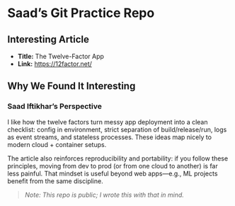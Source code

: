 # Saad’s Git Practice Repo

## Interesting Article
- **Title:** The Twelve-Factor App
- **Link:** https://12factor.net/

## Why We Found It Interesting
### Saad Iftikhar’s Perspective
I like how the twelve factors turn messy app deployment into a clean checklist: config in environment, strict separation of build/release/run, logs as event streams, and stateless processes. These ideas map nicely to modern cloud + container setups.

The article also reinforces reproducibility and portability: if you follow these principles, moving from dev to prod (or from one cloud to another) is far less painful. That mindset is useful beyond web apps—e.g., ML projects benefit from the same discipline.

> _Note: This repo is public; I wrote this with that in mind._







